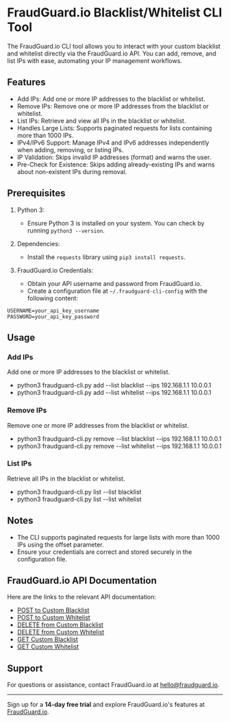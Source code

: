 # FraudGuard.io Blacklist/Whitelist CLI Tool

The FraudGuard.io CLI tool allows you to interact with your custom blacklist and whitelist directly via the FraudGuard.io API. You can add, remove, and list IPs with ease, automating your IP management workflows.

## Features

- Add IPs: Add one or more IP addresses to the blacklist or whitelist.
- Remove IPs: Remove one or more IP addresses from the blacklist or whitelist.
- List IPs: Retrieve and view all IPs in the blacklist or whitelist.
- Handles Large Lists: Supports paginated requests for lists containing more than 1000 IPs.
- IPv4/IPv6 Support: Manage IPv4 and IPv6 addresses independently when adding, removing, or listing IPs.
- IP Validation: Skips invalid IP addresses (format) and warns the user.
- Pre-Check for Existence: Skips adding already-existing IPs and warns about non-existent IPs during removal.

## Prerequisites

1. Python 3:
   - Ensure Python 3 is installed on your system. You can check by running `python3 --version`.

2. Dependencies:
   - Install the `requests` library using `pip3 install requests`.

3. FraudGuard.io Credentials:
   - Obtain your API username and password from FraudGuard.io.
   - Create a configuration file at `~/.fraudguard-cli-config` with the following content:

```
USERNAME=your_api_key_username
PASSWORD=your_api_key_password
```

## Usage

### Add IPs
Add one or more IP addresses to the blacklist or whitelist.
- python3 fraudguard-cli.py add --list blacklist --ips 192.168.1.1 10.0.0.1
- python3 fraudguard-cli.py add --list whitelist --ips 192.168.1.1 10.0.0.1

### Remove IPs
Remove one or more IP addresses from the blacklist or whitelist.
- python3 fraudguard-cli.py remove --list blacklist --ips 192.168.1.1 10.0.0.1
- python3 fraudguard-cli.py remove --list whitelist --ips 192.168.1.1 10.0.0.1

### List IPs
Retrieve all IPs in the blacklist or whitelist.
- python3 fraudguard-cli.py list --list blacklist
- python3 fraudguard-cli.py list --list whitelist

## Notes

- The CLI supports paginated requests for large lists with more than 1000 IPs using the offset parameter.
- Ensure your credentials are correct and stored securely in the configuration file.

## FraudGuard.io API Documentation

Here are the links to the relevant API documentation:

- [POST to Custom Blacklist](https://docs.fraudguard.io/#post-to-custom-blacklist)
- [POST to Custom Whitelist](https://docs.fraudguard.io/#post-to-custom-whitelist)
- [DELETE from Custom Blacklist](https://docs.fraudguard.io/#delete-from-custom-blacklist)
- [DELETE from Custom Whitelist](https://docs.fraudguard.io/#delete-from-custom-whitelist)
- [GET Custom Blacklist](https://docs.fraudguard.io/#get-custom-blacklist)
- [GET Custom Whitelist](https://docs.fraudguard.io/#get-custom-whitelist)

## Support

For questions or assistance, contact FraudGuard.io at [hello@fraudguard.io](mailto:hello@fraudguard.io). 

---

Sign up for a **14-day free trial** and explore FraudGuard.io's features at [FraudGuard.io](https://fraudguard.io).